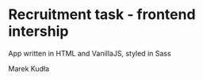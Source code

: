 # Recruitment task - frontend intership

App written in HTML and VanillaJS, styled in Sass

Marek Kudła

